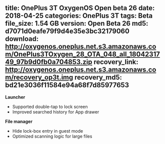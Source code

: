 title: OnePlus 3T OxygenOS Open beta 26
date: 2018-04-25
categories: OnePlus 3T
tags: Beta
file_size: 1.54 GB
version: Open Beta 26
md5: d7071d0eafe79f9d4e35e3bc32179060
download: http://oxygenos.oneplus.net.s3.amazonaws.com/OnePlus3TOxygen_28_OTA_048_all_1804231749_97b9d0fb0a704853.zip
recovery_link: http://oxygenos.oneplus.net.s3.amazonaws.com/recovery_op3t.img
recovery_md5: bd21e3036f11584e94a68f7d85977653
---
**Launcher**
* Supported double-tap to lock screen
* Improved searched history for App drawer
 
**File manager**
* Hide lock-box entry in guest mode
* Optimized scanning logic for large files
